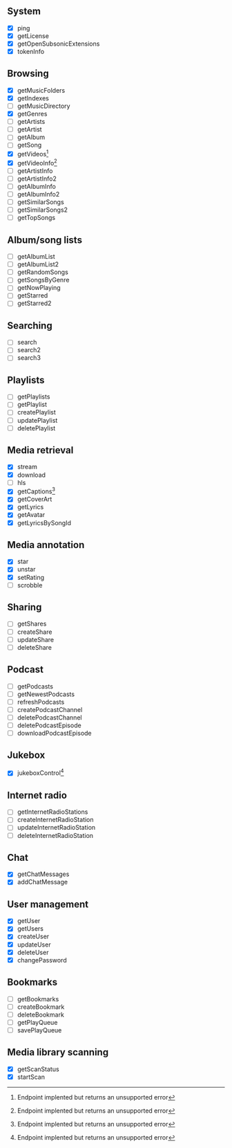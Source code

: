 ## System
- [x] ping
- [x] getLicense
- [x] getOpenSubsonicExtensions
- [x] tokenInfo
## Browsing
- [x] getMusicFolders
- [x] getIndexes
- [ ] getMusicDirectory
- [x] getGenres
- [ ] getArtists
- [ ] getArtist
- [ ] getAlbum
- [ ] getSong
- [x] getVideos[^1]
- [x] getVideoInfo[^1]
- [ ] getArtistInfo
- [ ] getArtistInfo2
- [ ] getAlbumInfo
- [ ] getAlbumInfo2
- [ ] getSimilarSongs
- [ ] getSimilarSongs2
- [ ] getTopSongs
## Album/song lists
- [ ] getAlbumList
- [ ] getAlbumList2
- [ ] getRandomSongs
- [ ] getSongsByGenre
- [ ] getNowPlaying
- [ ] getStarred
- [ ] getStarred2
## Searching
- [ ] search
- [ ] search2
- [ ] search3
## Playlists
- [ ] getPlaylists
- [ ] getPlaylist
- [ ] createPlaylist
- [ ] updatePlaylist
- [ ] deletePlaylist
## Media retrieval
- [x] stream
- [x] download
- [ ] hls
- [x] getCaptions[^1]
- [x] getCoverArt
- [x] getLyrics
- [x] getAvatar
- [x] getLyricsBySongId
## Media annotation
- [x] star
- [x] unstar
- [x] setRating
- [ ] scrobble
## Sharing
- [ ] getShares
- [ ] createShare
- [ ] updateShare
- [ ] deleteShare
## Podcast
- [ ] getPodcasts
- [ ] getNewestPodcasts
- [ ] refreshPodcasts
- [ ] createPodcastChannel
- [ ] deletePodcastChannel
- [ ] deletePodcastEpisode
- [ ] downloadPodcastEpisode
## Jukebox
- [x] jukeboxControl[^1]
## Internet radio
- [ ] getInternetRadioStations
- [ ] createInternetRadioStation
- [ ] updateInternetRadioStation
- [ ] deleteInternetRadioStation
## Chat
- [x] getChatMessages
- [x] addChatMessage
## User management
- [x] getUser
- [x] getUsers
- [x] createUser
- [x] updateUser
- [x] deleteUser
- [x] changePassword
## Bookmarks
- [ ] getBookmarks
- [ ] createBookmark
- [ ] deleteBookmark
- [ ] getPlayQueue
- [ ] savePlayQueue
## Media library scanning
- [x] getScanStatus
- [x] startScan

[^1]: Endpoint implented but returns an unsupported error